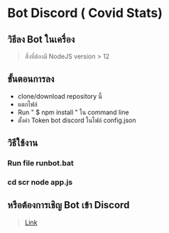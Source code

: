 # Bot Discord ( Covid Stats)
## วิธีลง Bot ในเครื่อง
> สิ่งที่ต้องมี NodeJS version > 12

## ขั้นตอนการลง
* clone/download repository นี้
* แตกไฟล์
* Run " $ npm install " ใน command line 
* ตั้งค่า Token bot discord ในไฟล์ config.json

## วิธีใช้งาน
### Run file runbot.bat
### cd scr node app.js

## หรือต้องการเชิญ Bot เข้า Discord 
> [Link](https://discord.com/oauth2/authorize?client_id=710709959087751270&scope=bot&permissions=8)
